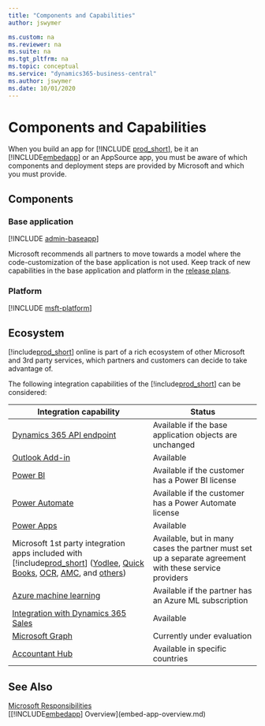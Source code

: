 ```yaml
---
title: "Components and Capabilities"
author: jswymer

ms.custom: na
ms.reviewer: na
ms.suite: na
ms.tgt_pltfrm: na
ms.topic: conceptual
ms.service: "dynamics365-business-central"
ms.author: jswymer
ms.date: 10/01/2020
---
```


# Components and Capabilities

When you build an app for [!INCLUDE [prod_short](../developer/includes/prod_short.md)], be it an [!INCLUDE[embedapp](../developer/includes/embedapp.md)] or an AppSource app, you must be aware of which components and deployment steps are provided by Microsoft and which you must provide.

## Components

### Base application

[!INCLUDE [admin-baseapp](../developer/includes/admin-baseapp.md)]

Microsoft recommends all partners to move towards a model where the code-customization of the base application is not used. Keep track of new capabilities in the base application and platform in the [release plans](/dynamics365/release-plans/).  

### Platform

[!INCLUDE [msft-platform](../developer/includes/msft-platform.md)]

## Ecosystem

[!include[prod_short](../developer/includes/prod_short.md)] online is part of a rich ecosystem of other Microsoft and 3rd party services, which partners and customers can decide to take advantage of.  

The following integration capabilities of the [!include[prod_short](../developer/includes/prod_short.md)] can be considered:

|Integration capability  |Status  |
|------------------------|--------|
|[Dynamics 365 API endpoint](../developer/devenv-develop-connect-apps.md) |Available if the base application objects are unchanged |
|[Outlook Add-in](/dynamics365/business-central/admin-outlook) | Available  |
|[Power BI](/dynamics365/business-central/admin-powerbi) | Available if the customer has a Power BI license|
|[Power Automate](/dynamics365/business-central/across-how-use-financials-data-source-flow)| Available if the customer has a Power Automate license|
|[Power Apps](/dynamics365/business-central/across-how-use-financials-data-source-powerapps)| Available|
|Microsoft 1st party integration apps included with [!include[prod_short](../developer/includes/prod_short.md)] ([Yodlee](/dynamics365/business-central/ui-extensions-yodlee-bank-feeds), [Quick Books](/dynamics365/business-central/ui-extensions-quickbooks-payroll), [OCR](/dynamics365/business-central/across-how-use-ocr-pdf-images-files), [AMC](/dynamics365/business-central/ui-extensions-amc-banking), and [others](/dynamics365/business-central/ui-extensions))| Available, but in many cases the partner must set up a separate agreement with these service providers|
|[Azure machine learning](/azure/machine-learning/studio/)| Available if the partner has an Azure ML subscription|
|[Integration with Dynamics 365 Sales](/dynamics365/business-central/admin-how-to-set-up-a-dynamics-crm-connection)| Available|
|[Microsoft Graph](/graph/overview)  | Currently under evaluation        |
|[Accountant Hub](/dynamics365/accountants/)| Available in specific countries |

## See Also

[Microsoft Responsibilities](microsoft-responsibilities.md)  
[[!INCLUDE[embedapp](../developer/includes/embedapp.md)] Overview](embed-app-overview.md)  
